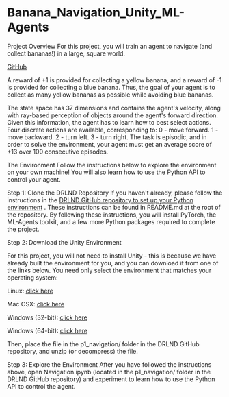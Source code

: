 # Banana_Navigation_Unity_ML-Agents
Project Overview For this project, you will train an agent to navigate (and collect bananas!) in a large, square world.

[GitHub](https://user-images.githubusercontent.com/10624937/42135619-d90f2f28-7d12-11e8-8823-82b970a54d7e.gif)

A reward of +1 is provided for collecting a yellow banana, and a reward of -1 is provided for collecting a blue banana. Thus, the goal of your agent is to collect as many yellow bananas as possible while avoiding blue bananas.

The state space has 37 dimensions and contains the agent's velocity, along with ray-based perception of objects around the agent's forward direction. Given this information, the agent has to learn how to best select actions. Four discrete actions are available, corresponding to:  0 - move forward. 1 - move backward. 2 - turn left. 3 - turn right. The task is episodic, and in order to solve the environment, your agent must get an average score of +13 over 100 consecutive episodes.

The Environment Follow the instructions below to explore the environment on your own machine! You will also learn how to use the Python API to control your agent.

Step 1: Clone the DRLND Repository 
If you haven't already, please follow the instructions in the [DRLND GitHub repository to set up your Python environment](https://github.com/udacity/deep-reinforcement-learning#dependencies) . These instructions can be found in README.md at the root of the repository. By following these instructions, you will install PyTorch, the ML-Agents toolkit, and a few more Python packages required to complete the project.


Step 2: Download the Unity Environment

For this project, you will not need to install Unity - this is because we have already built the environment for you, and you can download it from one of the links below. You need only select the environment that matches your operating system:

Linux: [click here](https://s3-us-west-1.amazonaws.com/udacity-drlnd/P1/Banana/Banana_Linux.zip )

Mac OSX: [click here](https://s3-us-west-1.amazonaws.com/udacity-drlnd/P1/Banana/Banana.app.zip )

Windows (32-bit): [click here](https://s3-us-west-1.amazonaws.com/udacity-drlnd/P1/Banana/Banana_Windows_x86.zip )

Windows (64-bit): [click here](https://s3-us-west-1.amazonaws.com/udacity-drlnd/P1/Banana/Banana_Windows_x86_64.zip) 

Then, place the file in the p1_navigation/ folder in the DRLND GitHub repository, and unzip (or decompress) the file.


Step 3: Explore the Environment
After you have followed the instructions above, open Navigation.ipynb (located in the p1_navigation/ folder in the DRLND GitHub repository) and experiment to learn how to use the Python API to control the agent.
